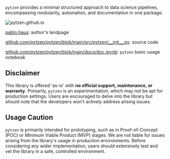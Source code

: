 <link rel="stylesheet" href="https://pablo.haus/styles.css">

`pytzen` provides a minimal structured approach to data science pipelines, encompassing modularity, automation, and documentation in one package.

![pytzen.github.io](https://pablo.haus/concepts/pytzen-github-io.png)

[pablo.haus](https://pablo.haus): author's landpage

[github.com/pytzen/pytzen/blob/main/src/pytzen/_\_init__.py](https://github.com/pytzen/pytzen/blob/main/src/pytzen/__init__.py): source code

[github.com/pytzen/pytzen/blob/main/docs/doc.ipynb](https://github.com/pytzen/pytzen/blob/main/docs/doc.ipynb): `pytzen` basic usage notebook

## Disclaimer
This library is offered 'as-is' with **no official support, maintenance, or warranty**. Primarily, `pytzen` is an experimentation, which may not be apt for production settings. Users are encouraged to delve into the library but should note that the developers won't actively address arising issues.

## Usage Caution
`pytzen` is primarily intended for prototyping, such as in Proof-of-Concept (POC) or Minimum Viable Product (MVP) stages. We are not liable for issues arising from the library's usage in production environments. Before considering any wider implementation, users should extensively test and vet the library in a safe, controlled environment.

